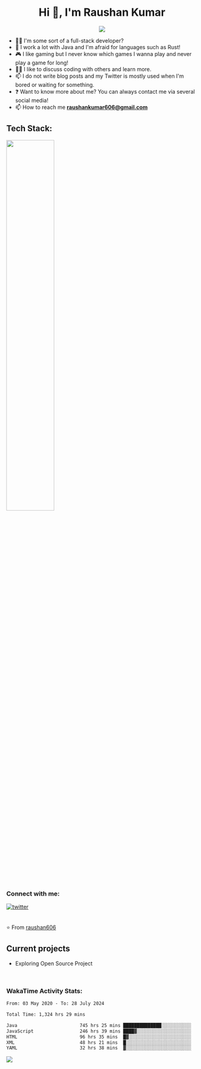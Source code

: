 

<h1 align="center">Hi 👋, I'm Raushan Kumar</h1>
<p align="center">
<img src="https://readme-typing-svg.herokuapp.com/?color=45B6C4&width=380&height=45&lines=Junior+Software+Engineer;Java+Software+Developer;Interseted+in+Backend;Nice+To+Meet+You+...&center=true"></a>
</p>

- 👨‍💻 I'm some sort of a full-stack developer?
- 🌱 I work a lot with Java and I'm afraid for languages such as Rust!
- 🎮 I like gaming but I never know which games I wanna play and never play a game for long!
- 👯‍♀️ I like to discuss coding with others and learn more.
- 📫 I do not write blog posts and my Twitter is mostly used when I'm bored or waiting for something.
- ❓ Want to know more about me? You can always contact me via several social media!
- 📫 How to reach me **raushankumar606@gmail.com**

<h2 align="left">Tech Stack:</h2>
<div>
<!-- 	<img src="https://github.com/yurijserrano/Github-Profile-Readme-Logos/blob/master/programming%20languages/java.svg" width="50" height="50" alt="Java" />
<img src="https://github.com/yurijserrano/Github-Profile-Readme-Logos/blob/master/databases/mysql.svg" width="50" height="50" alt="MySQL" />
<img src="https://github.com/yurijserrano/Github-Profile-Readme-Logos/blob/master/databases/postgresql.svg" width="50" height="50" alt="PostgreSQL" />
	<img src="https://github.com/yurijserrano/Github-Profile-Readme-Logos/blob/master/databases/redis.svg" width="50" height="50" alt="Redis" />
	<img src="https://github.com/yurijserrano/Github-Profile-Readme-Logos/blob/master/cloud/azure.svg" width="50" height="50" alt="Azure" />
	<img src="https://github.com/yurijserrano/Github-Profile-Readme-Logos/blob/master/cloud/docker.svg" width="50" height="50" alt="Docker" />
	<img src="https://github.com/yurijserrano/Github-Profile-Readme-Logos/blob/master/databases/mysql.svg" width="50" height="50" alt="Kubernetes" />
	<img src="https://github.com/yurijserrano/Github-Profile-Readme-Logos/blob/master/frameworks/spring.svg" width="50" height="50" alt="Spring" />
	<img src="https://github.com/yurijserrano/Github-Profile-Readme-Logos/blob/master/others/git.svg" width="50" height="50" alt="Git" />
	<img src="https://github.com/yurijserrano/Github-Profile-Readme-Logos/blob/master/cloud/gitlab.svg" width="50" height="50" alt="Gitlab" />
	<img src="https://github.com/yurijserrano/Github-Profile-Readme-Logos/blob/master/ides/intellij.svg" width="50" height="50" alt="Intellij" />
 <img src="https://github.com/yurijserrano/Github-Profile-Readme-Logos/blob/master/ides/eclipse.png" width="50" height="50" alt="Eclipse" />
 <img src="https://github.com/yurijserrano/Github-Profile-Readme-Logos/blob/master/text%20editors/notepad%2B%2B.png" width="50" height="50" alt="Notepad++" />
 <img src="https://github.com/yurijserrano/Github-Profile-Readme-Logos/blob/master/text%20editors/vscode.svg" width="50" height="50" alt="Vscode" />
 <img src="https://github.com/yurijserrano/Github-Profile-Readme-Logos/blob/master/others/html.svg" width="50" height="50" alt="HTML" />
 <img src="https://github.com/yurijserrano/Github-Profile-Readme-Logos/blob/master/others/css.svg" width="50" height="50" alt="CSS" />
	 -->

 <p align="left">
  <a href="https://skillicons.dev">
    <img src="https://skillicons.dev/icons?i=java,spring,azure,git,kubernetes,docker,postgres,mysql,css,html,eclipse,githubactions,powershell,postman,windows,gitlab,idea,hibernate,maven,vscode,c,vim" width="50%" height="50%"/>
  </a>
</p>
</div>

<h3 align="left">Connect with me:</h3> 
<div align="left">
<!-- <a href="https://linkedin.com/in/u77w41" target="_blank">
<img src=https://img.shields.io/badge/linkedin-%231E77B5.svg?&style=for-the-badge&logo=linkedin&logoColor=white alt=linkedin style="margin-bottom: 5px;" />
</a>  -->
<!-- <a href="https://github.com/u77w41" target="_blank">
<img src=https://img.shields.io/badge/github-%2324292e.svg?&style=for-the-badge&logo=github&logoColor=white alt=github style="margin-bottom: 5px;" />
</a> -->
<a href="https://twitter.com/UjjwalCh0wdhury" target="_blank">
<img src=https://img.shields.io/badge/twitter-%2300acee.svg?&style=for-the-badge&logo=twitter&logoColor=white alt=twitter style="margin-bottom: 5px;" />
</a>

</div>  
  
<br/> 
  
⭐️ From [raushan606](https://github.com/raushan606)


## Current projects
<!-- - [DiscordWhois](https://discordwhois.xyz) ━ A provider to lookup discord users / guilds!
- [RandomAPI](https://random.rest) (RaPI) ━ A small API that gives random everything from images to quotes -->
- Exploring Open Source Project 
</div>

<br />
	

### WakaTime Activity Stats:
	
	
<!--START_SECTION:waka-->

```txt
From: 03 May 2020 - To: 28 July 2024

Total Time: 1,324 hrs 29 mins

Java                       745 hrs 25 mins ██████████████░░░░░░░░░░░   56.28 %
JavaScript                 246 hrs 39 mins ████▓░░░░░░░░░░░░░░░░░░░░   18.62 %
HTML                       96 hrs 35 mins  █▓░░░░░░░░░░░░░░░░░░░░░░░   07.29 %
XML                        48 hrs 21 mins  █░░░░░░░░░░░░░░░░░░░░░░░░   03.65 %
YAML                       32 hrs 38 mins  ▓░░░░░░░░░░░░░░░░░░░░░░░░   02.46 %
```

<!--END_SECTION:waka-->

![](https://komarev.com/ghpvc/?username=raushan606&color=green)
